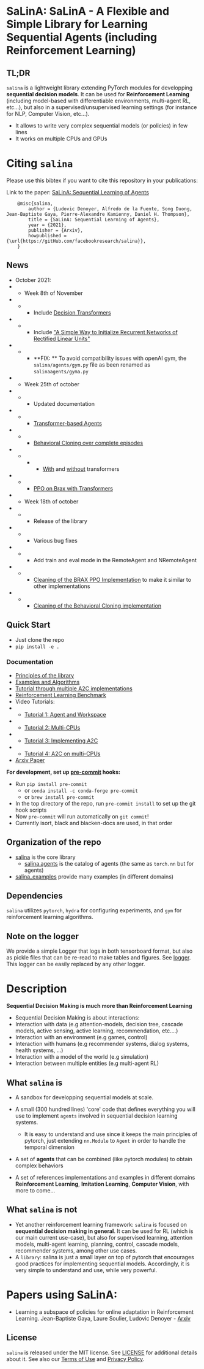 # SaLinA: SaLinA - A Flexible and Simple Library for Learning Sequential Agents (including Reinforcement Learning)

## TL;DR

`salina` is a lightweight library extending PyTorch modules for developping **sequential decision models**.  It can be used for **Reinforcement Learning** (including model-based with differentiable environments, multi-agent RL, etc...), but also in a supervised/unsupervised learning settings (for instance for NLP, Computer Vision, etc...).
* It allows to write very complex sequential models (or policies) in few lines
* It works on multiple CPUs and GPUs

# Citing `salina`

Please use this bibtex if you want to cite this repository in your publications:

Link to the paper: [SaLinA: Sequential Learning of Agents](https://arxiv.org/abs/2110.07910)

```
    @misc{salina,
        author = {Ludovic Denoyer, Alfredo de la Fuente, Song Duong, Jean-Baptiste Gaya, Pierre-Alexandre Kamienny, Daniel H. Thompson},
        title = {SaLinA: Sequential Learning of Agents},
        year = {2021},
        publisher = {Arxiv},
        howpublished = {\url{https://gitHub.com/facebookresearch/salina}},
    }

```

## News

* October 2021:
* * Week 8th of November
* * * Include [Decision Transformers](https://arxiv.org/abs/2106.01345)
* * * Include ["A Simple Way to Initialize Recurrent Networks of Rectified Linear Units"](https://arxiv.org/abs/1504.00941)
* * * **FIX: ** To avoid compatibility issues with openAI gym, the `salina/agents/gym.py` file as been renamed as `salinaagents/gyma.py`
* * Week 25th of october
* * * Updated documentation
* * * [Transformer-based Agents](salina/agents/transformers.py)
* * * [Behavioral Cloning over complete episodes](salina_examples/offline_rl/bc_on_full_episodes)
* * * * [With](salina_examples/offline_rl/bc_on_full_episodes/gym_transformer.yaml) and [without](salina_examples/offline_rl/bc_on_full_episodes/gym.yaml) transformers
* * * [PPO on Brax with Transformers](salina_examples/rl/ppo_brax_transformer)
* * Week 18th of october
* * * Release of the library
* * * Various bug fixes
* * * Add train and eval mode in the RemoteAgent and NRemoteAgent
* * * [Cleaning of the BRAX PPO Implementation](salina_examples/rl/ppo_brax) to make it similar to other implementations
* * * [Cleaning of the Behavioral Cloning implementation](salina_examples/offline_rl/bc)

## Quick Start

* Just clone the repo
* `pip install -e .`

### Documentation

* [Principles of the library](md_docs/)
* [Examples and Algorithms](salina_examples/)
* [Tutorial through multiple A2C implementations](salina_examples/rl/a2c)
* [Reinforcement Learning Benchmark](salina_examples/rl/BENCHMARK.md)
* Video Tutorials:
* * [Tutorial 1: Agent and Workspace](https://youtu.be/CSkkoq_k5zU)
* * [Tutorial 2: Multi-CPUs](https://youtu.be/I-trJWUJDMo)
* * [Tutorial 3: Implementing A2C](https://youtu.be/Mec8GEEQYhU)
* * [Tutorial 4: A2C on multi-CPUs](https://youtu.be/euDqlmcC_1Q)
* [Arxiv Paper](https://arxiv.org/abs/2110.07910)


**For development, set up [pre-commit](https://pre-commit.com) hooks:**

* Run `pip install pre-commit`
    * or `conda install -c conda-forge pre-commit`
    * or `brew install pre-commit`
* In the top directory of the repo, run `pre-commit install` to set up the git hook scripts
* Now `pre-commit` will run automatically on `git commit`!
* Currently isort, black and blacken-docs are used, in that order

## Organization of the repo

* [salina](salina/) is the core library
  * [salina.agents](salina/agents/) is the catalog of agents (the same as `torch.nn` but for agents)
* [salina_examples](salina_examples/) provide many examples (in different domains)

## Dependencies

`salina` utilizes `pytorch`, `hydra` for configuring experiments, and `gym` for reinforcement learning algorithms.

## Note on the logger

We provide a simple Logger that logs in both tensorboard format, but also as pickle files that can be re-read to make tables and figures. See [logger](salina/logger.py). This logger can be easily replaced by any other logger.

# Description

**Sequential Decision Making is much more than Reinforcement Learning**

* Sequential Decision Making is about interactions:
 * Interaction with data (e.g attention-models, decision tree, cascade models, active sensing, active learning, recommendation, etc….)
 * Interaction with an environment (e.g games, control)
 * Interaction with humans (e.g recommender systems, dialog systems, health systems, …)
 * Interaction with a model of the world (e.g simulation)
 * Interaction between multiple entities (e.g multi-agent RL)


## What `salina` is

* A sandbox for developping sequential models at scale.

* A small (300 hundred lines) 'core' code that defines everything you will use to implement `agents` involved in sequential decision learning systems.
  * It is easy to understand and use since it keeps the main principles of pytorch, just extending `nn.Module` to `Agent` in order to handle the temporal dimension
* A set of **agents** that can be combined (like pytorch modules) to obtain complex behaviors
* A set of references implementations and examples in different domains **Reinforcement Learning**, **Imitation Learning**, **Computer Vision**, with more to come...

## What `salina` is not

* Yet another reinforcement learning framework: `salina` is focused on **sequential decision making in general**. It can be used for RL (which is our main current use-case), but also for supervised learning, attention models, multi-agent learning, planning, control, cascade models, recommender systems, among other use cases.
* A `library`: salina is just a small layer on top of pytorch that encourages good practices for implementing sequential models. Accordingly, it is very simple to understand and use, while very powerful.



# Papers using SaLinA:
* Learning a subspace of policies for online adaptation in Reinforcement Learning. Jean-Baptiste Gaya, Laure Soulier, Ludovic Denoyer - [Arxiv](https://arxiv.org/abs/2110.05169)


## License

`salina` is released under the MIT license. See [LICENSE](LICENSE) for additional details about it.
See also our [Terms of Use](https://opensource.facebook.com/legal/terms) and [Privacy Policy](https://opensource.facebook.com/legal/privacy).
